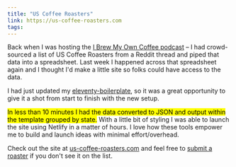 ```yaml
---
title: "US Coffee Roasters"
link: https://us-coffee-roasters.com
tags:
---
```

Back when I was hosting the [I Brew My Own Coffee podcast](http://www.ibrewmyowncoffee.com/) – I had crowd-sourced a list of US Coffee Roasters from a Reddit thread and piped that data into a spreadsheet. Last week I happened across that spreadsheet again and I thought I'd make a little site so folks could have access to the data.

I had just updated my [eleventy-boilerplate](https://github.com/alexcarpenter/eleventy-boilerplate), so it was a great opportunity to give it a shot from start to finish with the new setup.

<mark>In less than 10 minutes I had the data converted to JSON and output within the template grouped by state.</mark> With a little bit of styling I was able to launch the site using Netlify in a matter of hours. I love how these tools empower me to build and launch ideas with minimal effort/overhead.

Check out the site at [us-coffee-roasters.com](https://us-coffee-roasters.com) and feel free to [submit a roaster](https://github.com/alexcarpenter/us-coffee-roasters/issues/new) if you don't see it on the list.
